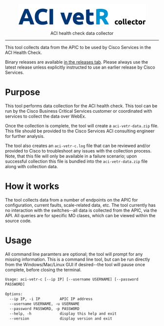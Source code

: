 <p align="center">
<img src="logo.png" width="417" height="84" border="0" alt="ACI vetR collector">
<br/>
ACI health check data collector
<p>
<hr/>

This tool collects data from the APIC to be used by Cisco Services in the ACI Health Check.

Binary releases are available [in the releases tab](https://github.com/brightpuddle/aci-vetr/releases). Please always use the latest release unless explicitly instructed to use an earlier release by Cisco Services.



# Purpose

This tool performs data collection for the ACI health check. This tool can be run by the Cisco Business Critical Services customer or coordinated with services to collect the data over WebEx.

Once the collection is complete, the tool will create a `aci-vetr-data.zip` file. This file should be provided to the Cisco Services ACI consulting engineer for further analysis.

The tool also creates an `aci-vetr-c.log` file that can be reviewed and/or provided to Cisco to troubleshoot any issues with the collection process. Note, that this file will only be available in a failure scenario; upon successful collection this file is bundled into the `aci-vetr-data.zip` file along with collection data.

# How it works

The tool collects data from a number of endpoints on the APIC for configuration, current faults, scale-related data, etc. The tool currently has no interaction with the switches--all data is collected from the APIC, via the API. All queries are for specific MO clases, which can be viewed within the source code.


# Usage

All command line paramters are optional; the tool will prompt for any missing information. This is a command line tool, but can be run directly from the Windows/Mac/Linux GUI if desired--the tool will pause once complete, before closing the terminal.

```
Usage: aci-vetr-c [--ip IP] [--username USERNAME] [--password PASSWORD]

Options:
  --ip IP, -i IP         APIC IP address
  --username USERNAME, -u USERNAME
  --password PASSWORD, -p PASSWORD
  --help, -h             display this help and exit
  --version              display version and exit
```
